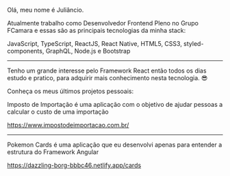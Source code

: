 Olá, meu nome é Juliâncio.

Atualmente trabalho como Desenvolvedor Frontend Pleno no Grupo FCamara e essas são as principais tecnologias da minha stack:

JavaScript, TypeScript, ReactJS, React Native, HTML5, CSS3, styled-components, GraphQL, Node.js e Bootstrap

<hr>

Tenho um grande interesse pelo Framework React então todos os dias estudo e pratico, para adquirir mais conhecimento nesta tecnologia. 😎️

Conheça os meus últimos projetos pessoais:

Imposto de Importação é uma aplicação com o objetivo de ajudar pessoas a calcular o custo de uma importação

https://www.impostodeimportacao.com.br/

<hr>

Pokemon Cards é uma aplicação que eu desenvolvi apenas para entender a estrutura do Framework Angular

https://dazzling-borg-bbbc46.netlify.app/cards
